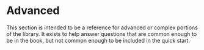 # Advanced

This section is intended to be a reference for advanced or complex portions of the library.
It exists to help answer questions that are common enough to be in the book, but not common enough to be included in the quick start.
